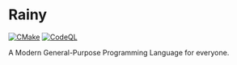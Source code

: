 # Rainy
[![CMake](https://github.com/Mizan-Al-Sabbih/built/actions/workflows/cmake.yml/badge.svg)](https://github.com/Mizan-Al-Sabbih/built/actions/workflows/cmake.yml)   [![CodeQL](https://github.com/Mizan-Al-Sabbih/built/actions/workflows/codeql-analysis.yml/badge.svg)](https://github.com/Mizan-Al-Sabbih/built/actions/workflows/codeql-analysis.yml)

A Modern General-Purpose Programming Language for everyone.
